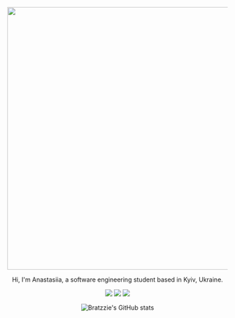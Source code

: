 <div align="center">
  <p align = "center">
  <img src="https://i.pinimg.com/originals/3a/e1/f3/3ae1f316de3a44f7f29aa3cf2a82f970.gif" width="600px">
</p>

 <!--<h3 align="center"> Hi there 👋</h3> -->

<p align="center">
Hi, I'm Anastasiia, a software engineering student based in Kyiv, Ukraine.
</p>


<img src="https://img.icons8.com/color/48/000000/java-coffee-cup-logo--v1.png"/>
<img src="https://img.icons8.com/color/48/000000/javascript--v1.png"/>
<img src="https://img.icons8.com/office/40/000000/react.png"/>
  
![Bratzzie's GitHub stats](https://github-readme-stats.vercel.app/api?username=bratzzie&show_icons=true&icon_color=d182a1&text_color=755b65&bg_color=ffffff&hide_title=true&hide_border=true&hide=contribs,issues)
</div>
